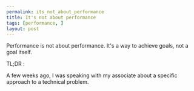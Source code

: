 ```yaml
---
permalink: its_not_about_performance
title: It's not about performance
tags: [performance, ]
layout: post
---
```

Performance is not about performance. It's a way to achieve goals, not a goal itself.

TL;DR :

A few weeks ago, I was speaking with my associate about a specific approach to a technical problem.
